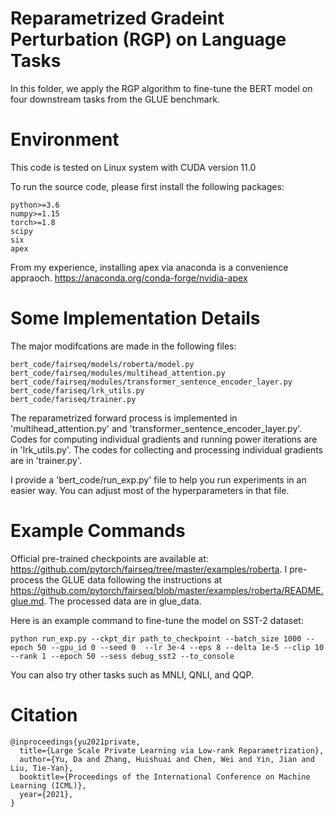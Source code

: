# Reparametrized Gradeint Perturbation (RGP) on Language Tasks
In this folder, we apply the RGP algorithm to fine-tune the BERT model on four downstream tasks from the GLUE benchmark.


# Environment
This code is tested on Linux system with CUDA version 11.0

To run the source code, please first install the following packages:

```
python>=3.6
numpy>=1.15
torch>=1.8
scipy
six
apex
```

From my experience, installing apex via anaconda is a convenience appraoch. https://anaconda.org/conda-forge/nvidia-apex


# Some Implementation Details

The major modifcations are made in the following files:
```
bert_code/fairseq/models/roberta/model.py
bert_code/fairseq/modules/multihead_attention.py
bert_code/fairseq/modules/transformer_sentence_encoder_layer.py
bert_code/fariseq/lrk_utils.py
bert_code/fariseq/trainer.py
```
The reparametrized forward process is implemented in 'multihead_attention.py' and 'transformer_sentence_encoder_layer.py'. Codes for computing individual gradients and running power iterations are in 'lrk_utils.py'. The codes for collecting and processing individual gradients are in 'trainer.py'.

I provide a 'bert_code/run_exp.py' file to help you run experiments in an easier way. You can adjust most of the hyperparameters in that file.




# Example Commands


Official pre-trained checkpoints are available at: https://github.com/pytorch/fairseq/tree/master/examples/roberta. I pre-process the GLUE data following the instructions at https://github.com/pytorch/fairseq/blob/master/examples/roberta/README.glue.md. The processed data are in glue_data. 


Here is an example command to fine-tune the model on SST-2 dataset:
```
python run_exp.py --ckpt_dir path_to_checkpoint --batch_size 1000 --epoch 50 --gpu_id 0 --seed 0  --lr 3e-4 --eps 8 --delta 1e-5 --clip 10 --rank 1 --epoch 50 --sess debug_sst2 --to_console
```

You can also try other tasks such as MNLI, QNLI, and QQP. 



# Citation

```
@inproceedings{yu2021private,
  title={Large Scale Private Learning via Low-rank Reparametrization},
  author={Yu, Da and Zhang, Huishuai and Chen, Wei and Yin, Jian and Liu, Tie-Yan},
  booktitle={Proceedings of the International Conference on Machine Learning (ICML)},
  year={2021},
}
```

